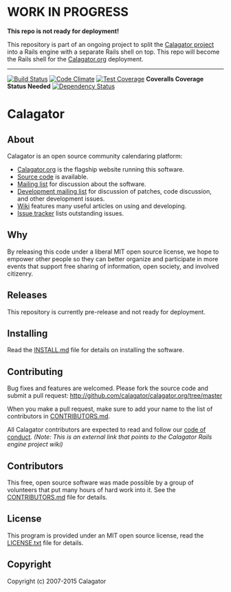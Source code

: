 WORK IN PROGRESS
================

**This repo is not ready for deployment!**

This repository is part of an ongoing project to split the [Calagator project](http://github.com/calagator/calagator/) into a Rails engine with a separate Rails shell on top. This repo will become the Rails shell for the [Calagator.org](http://calagator.org) deployment.

---

[![Build Status](https://travis-ci.org/calagator/calagator.org.svg)](https://travis-ci.org/calagator/calagator.org)
[![Code Climate](https://codeclimate.com/github/calagator/calagator.org/badges/gpa.svg)](https://codeclimate.com/github/calagator/calagator.org)
[![Test Coverage](https://codeclimate.com/github/calagator/calagator.org/badges/coverage.svg)](https://codeclimate.com/github/calagator/calagator.org)
**Coveralls Coverage Status Needed**
[![Dependency Status](https://gemnasium.com/calagator/calagator.org.svg)](https://gemnasium.com/calagator/calagator.org)


Calagator
=========


About
-----

Calagator is an open source community calendaring platform:

  * [Calagator.org](http://calagator.org/) is the flagship website running this software.
  * [Source code](http://github.com/calagator/calagator.org/) is available.
  * [Mailing list](http://groups.google.com/group/pdx-tech-calendar/) for discussion about the software.
  * [Development mailing list](http://groups.google.com/group/calagator-development/) for discussion of patches, code discussion, and other development issues.
  * [Wiki](https://github.com/calagator/calagator.org/wiki) features many useful articles on using and developing.
  * [Issue tracker](https://github.com/calagator/calagator.org/issues?state=open) lists outstanding issues.


Why
---

By releasing this code under a liberal MIT open source license, we hope to empower other people so they can better organize and participate in more events that support free sharing of information, open society, and involved citizenry.


Releases
--------

This repository is currently pre-release and not ready for deployment.


Installing
----------

Read the [INSTALL.md](http://github.com/calagator/calagator.org/blob/master/INSTALL.md) file for details on installing the software.


Contributing
------------

Bug fixes and features are welcomed. Please fork the source code and submit a pull request: <http://github.com/calagator/calagator.org/tree/master>

When you make a pull request, make sure to add your name to the list of contributors in [CONTRIBUTORS.md](http://github.com/calagator/calagator.org/blob/master/CONTRIBUTORS.md).

All Calagator contributors are expected to read and follow our [code of conduct](https://github.com/calagator/calagator/wiki/Code-of-Conduct). *(Note: This is an external link that points to the Calagator Rails engine project wiki)*

Contributors
------------

This free, open source software was made possible by a group of volunteers that put many hours of hard work into it. See the [CONTRIBUTORS.md](http://github.com/calagator/calagator.org/blob/master/CONTRIBUTORS.md) file for details.


License
-------

This program is provided under an MIT open source license, read the [LICENSE.txt](http://github.com/calagator/calagator.org/blob/master/LICENSE.txt) file for details.


Copyright
---------

Copyright (c) 2007-2015 Calagator
